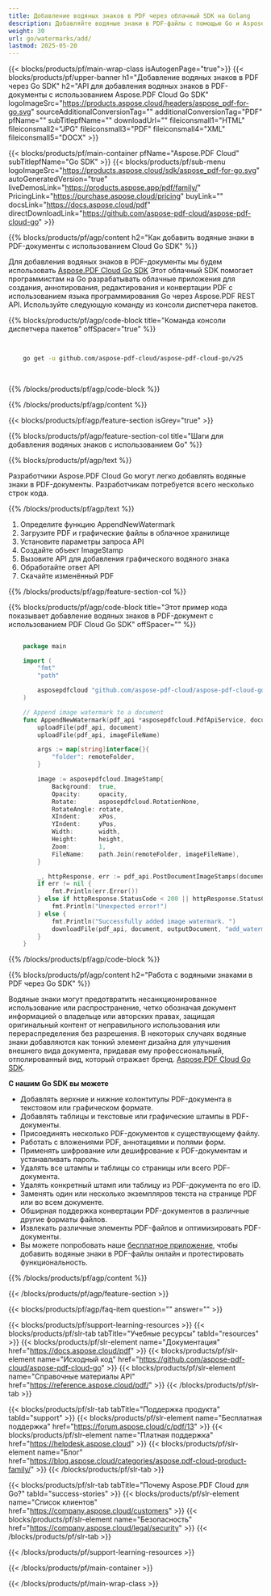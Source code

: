 ```yaml
---
title: Добавление водяных знаков в PDF через облачный SDK на Golang
description: Добавляйте водяные знаки в PDF-файлы с помощью Go и Aspose.PDF Cloud SDK. Поддержка текстовых и графических знаков.
weight: 30
url: go/watermarks/add/
lastmod: 2025-05-20
---
```


{{< blocks/products/pf/main-wrap-class isAutogenPage="true">}}
{{< blocks/products/pf/upper-banner h1="Добавление водяных знаков в PDF через Go SDK" h2="API для добавления водяных знаков в PDF-документы с использованием Aspose.PDF Cloud Go SDK" logoImageSrc="https://products.aspose.cloud/headers/aspose_pdf-for-go.svg" sourceAdditionalConversionTag="" additionalConversionTag="PDF" pfName="" subTitlepfName="" downloadUrl="" fileiconsmall1="HTML" fileiconsmall2="JPG" fileiconsmall3="PDF" fileiconsmall4="XML" fileiconsmall5="DOCX" >}}

{{< blocks/products/pf/main-container pfName="Aspose.PDF Cloud" subTitlepfName="Go SDK" >}}
{{< blocks/products/pf/sub-menu logoImageSrc="https://products.aspose.cloud/sdk/aspose_pdf-for-go.svg"
autoGeneratedVersion="true"
liveDemosLink="https://products.aspose.app/pdf/family/" PricingLink="https://purchase.aspose.cloud/pricing" buyLink="" docsLink="https://docs.aspose.cloud/pdf"  directDownloadLink="https://github.com/aspose-pdf-cloud/aspose-pdf-cloud-go" >}}

{{% blocks/products/pf/agp/content h2="Как добавить водяные знаки в PDF-документы с использованием Cloud Go SDK" %}}

Для добавления водяных знаков в PDF-документы мы будем использовать
[Aspose.PDF Cloud Go SDK](https://products.aspose.cloud/pdf/go/)
Этот облачный SDK помогает программистам на Go разрабатывать облачные приложения для создания, аннотирования, редактирования и конвертации PDF с использованием языка программирования Go через Aspose.PDF REST API. Используйте следующую команду из консоли диспетчера пакетов.

{{% blocks/products/pf/agp/code-block title="Команда консоли диспетчера пакетов" offSpacer="true" %}}

```bash

     
    go get -u github.com/aspose-pdf-cloud/aspose-pdf-cloud-go/v25
     
     
```

{{% /blocks/products/pf/agp/code-block %}}

{{% /blocks/products/pf/agp/content %}}

{{< blocks/products/pf/agp/feature-section isGrey="true" >}}

{{% blocks/products/pf/agp/feature-section-col title="Шаги для добавления водяных знаков с использованием Go" %}}

{{% blocks/products/pf/agp/text %}}

Разработчики Aspose.PDF Cloud Go могут легко добавлять водяные знаки в PDF-документы. Разработчикам потребуется всего несколько строк кода.

{{% /blocks/products/pf/agp/text %}}

1. Определите функцию AppendNewWatermark
1. Загрузите PDF и графические файлы в облачное хранилище
1. Установите параметры запроса API
1. Создайте объект ImageStamp
1. Вызовите API для добавления графического водяного знака
1. Обработайте ответ API
1. Скачайте изменённый PDF

{{% /blocks/products/pf/agp/feature-section-col %}}

{{% blocks/products/pf/agp/code-block title="Этот пример кода показывает добавление водяных знаков в PDF-документ с использованием PDF Cloud Go SDK" offSpacer="" %}}

```go

	package main

	import (
		"fmt"
		"path"

		asposepdfcloud "github.com/aspose-pdf-cloud/aspose-pdf-cloud-go/v25"
	)

	// Append image watermark to a document
	func AppendNewWatermark(pdf_api *asposepdfcloud.PdfApiService, document string, imageFileName string, opacity float64, rotate float64, xPos float64, yPos float64, width float64, height float64, outputDocument string, remoteFolder string) {
		uploadFile(pdf_api, document)
		uploadFile(pdf_api, imageFileName)

		args := map[string]interface{}{
			"folder": remoteFolder,
		}

		image := asposepdfcloud.ImageStamp{
			Background:  true,
			Opacity:     opacity,
			Rotate:      asposepdfcloud.RotationNone,
			RotateAngle: rotate,
			XIndent:     xPos,
			YIndent:     yPos,
			Width:       width,
			Height:      height,
			Zoom:        1,
			FileName:    path.Join(remoteFolder, imageFileName),
		}

		_, httpResponse, err := pdf_api.PostDocumentImageStamps(document, []asposepdfcloud.ImageStamp{image}, args)
		if err != nil {
			fmt.Println(err.Error())
		} else if httpResponse.StatusCode < 200 || httpResponse.StatusCode > 299 {
			fmt.Println("Unexpected error!")
		} else {
			fmt.Println("Successfully added image watermark. ")
			downloadFile(pdf_api, document, outputDocument, "add_watermark_")
		}
	}
```

{{% /blocks/products/pf/agp/code-block %}}

{{% blocks/products/pf/agp/content h2="Работа с водяными знаками в PDF через Go SDK" %}}

Водяные знаки могут предотвратить несанкционированное использование или распространение, четко обозначая документ информацией о владельце или авторских правах, защищая оригинальный контент от неправильного использования или перераспределения без разрешения. В некоторых случаях водяные знаки добавляются как тонкий элемент дизайна для улучшения внешнего вида документа, придавая ему профессиональный, отполированный вид, который отражает бренд. [Aspose.PDF Cloud Go SDK](https://products.aspose.cloud/pdf/go/).

**С нашим Go SDK вы можете**

+ Добавлять верхние и нижние колонтитулы PDF-документа в текстовом или графическом формате.
+ Добавлять таблицы и текстовые или графические штампы в PDF-документы.
+ Присоединять несколько PDF-документов к существующему файлу.
+ Работать с вложениями PDF, аннотациями и полями форм.
+ Применять шифрование или дешифрование к PDF-документам и устанавливать пароль.
+ Удалять все штампы и таблицы со страницы или всего PDF-документа.
+ Удалять конкретный штамп или таблицу из PDF-документа по его ID.
+ Заменять один или несколько экземпляров текста на странице PDF или во всем документе.
+ Обширная поддержка конвертации PDF-документов в различные другие форматы файлов.
+ Извлекать различные элементы PDF-файлов и оптимизировать PDF-документы.
+ Вы можете попробовать наше [бесплатное приложение](https://products.aspose.app/pdf/), чтобы добавить водяные знаки в PDF-файлы онлайн и протестировать функциональность.

{{% /blocks/products/pf/agp/content %}}

{{< /blocks/products/pf/agp/feature-section >}}

{{< blocks/products/pf/agp/faq-item question="" answer="" >}}

{{< blocks/products/pf/support-learning-resources >}}
{{< blocks/products/pf/slr-tab tabTitle="Учебные ресурсы" tabId="resources" >}}
{{< blocks/products/pf/slr-element name="Документация" href="https://docs.aspose.cloud/pdf" >}}
{{< blocks/products/pf/slr-element name="Исходный код" href="https://github.com/aspose-pdf-cloud/aspose-pdf-cloud-go" >}}
{{< blocks/products/pf/slr-element name="Справочные материалы API" href="https://reference.aspose.cloud/pdf/" >}}
{{< /blocks/products/pf/slr-tab >}}

{{< blocks/products/pf/slr-tab tabTitle="Поддержка продукта" tabId="support" >}}
{{< blocks/products/pf/slr-element name="Бесплатная поддержка" href="https://forum.aspose.cloud/c/pdf/13" >}}
{{< blocks/products/pf/slr-element name="Платная поддержка" href="https://helpdesk.aspose.cloud" >}}
{{< blocks/products/pf/slr-element name="Блог" href="https://blog.aspose.cloud/categories/aspose.pdf-cloud-product-family/" >}}
{{< /blocks/products/pf/slr-tab >}}

{{< blocks/products/pf/slr-tab tabTitle="Почему Aspose.PDF Cloud для Go?" tabId="success-stories" >}}
{{< blocks/products/pf/slr-element name="Список клиентов" href="https://company.aspose.cloud/customers" >}}
{{< blocks/products/pf/slr-element name="Безопасность" href="https://company.aspose.cloud/legal/security" >}}
{{< /blocks/products/pf/slr-tab >}}

{{< /blocks/products/pf/support-learning-resources >}}

{{< /blocks/products/pf/main-container >}}

{{< /blocks/products/pf/main-wrap-class >}}






